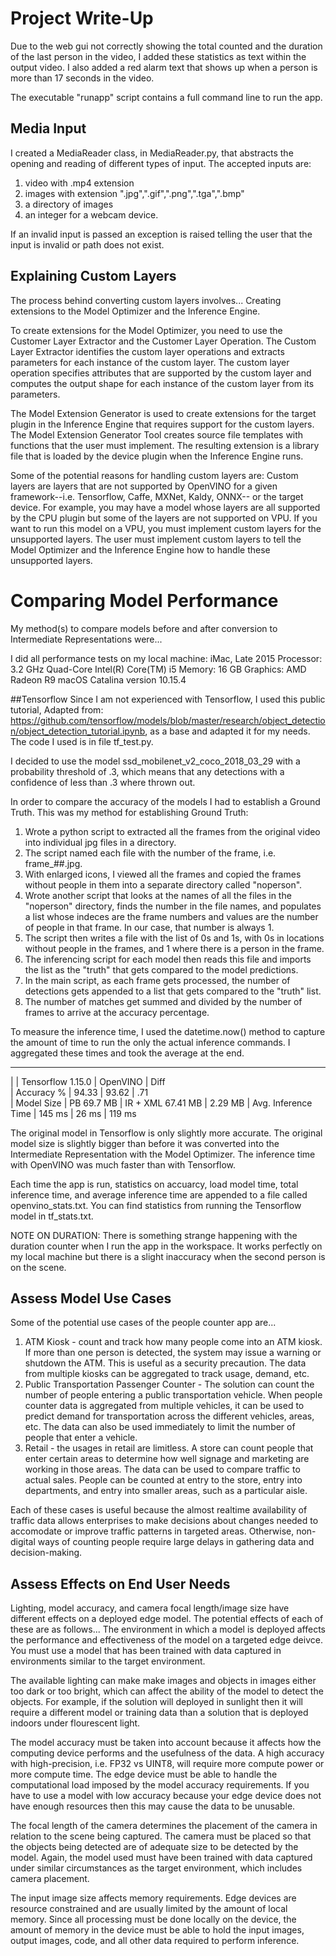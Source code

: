 # Project Write-Up

Due to the web gui not correctly showing the total counted and the duration of the last person in the video, I added these statistics as text within the output video. I also added a red alarm text that shows up when a person is more than 17 seconds in the video.

The executable "runapp" script contains a full command line to run the app.

## Media Input
I created a MediaReader class, in MediaReader.py, that abstracts the opening and reading of different types of input. The accepted inputs are:

1. video with .mp4 extension
2. images with extension ".jpg",".gif",".png",".tga",".bmp"
3. a directory of images
4. an integer for a webcam device.

If an invalid input is passed an exception is raised telling the user that the input is invalid or path does not exist.

## Explaining Custom Layers

The process behind converting custom layers involves...
Creating extensions to the Model Optimizer and the Inference Engine.

To create extensions for the Model Optimizer, you need to use the Customer Layer Extractor and the Customer Layer Operation. The Custom Layer Extractor identifies the custom layer operations and extracts parameters for each instance of the custom layer. The custom layer operation specifies attributes that are supported by the custom layer and computes the output shape for each instance of the custom layer from its parameters.

The Model Extension Generator is used to create extensions for the target plugin in the Inference Engine that requires support for the custom layers. The Model Extension Generator Tool creates source file templates with functions that the user must implement. The resulting extension is a library file that is loaded by the device plugin when the Inference Engine runs.

Some of the potential reasons for handling custom layers are:
Custom layers are layers that are not supported by OpenVINO for a given framework--i.e. Tensorflow, Caffe, MXNet, Kaldy, ONNX-- or the target device. For example, you may have a model whose layers are all supported by the CPU plugin but some of the layers are not supported on VPU. If you want to run this model on a VPU, you must implement custom layers for the unsupported layers. The user must implement custom layers to tell the Model Optimizer and the Inference Engine how to handle these unsupported layers.


# Comparing Model Performance

My method(s) to compare models before and after conversion to Intermediate Representations
were...

I did all performance tests on my local machine:
iMac, Late 2015
Processor: 3.2 GHz Quad-Core Intel(R) Core(TM) i5
Memory: 16 GB
Graphics: AMD Radeon R9
macOS Catalina version 10.15.4

##Tensorflow
Since I am not experienced with Tensorflow, I used this public tutorial, Adapted from: https://github.com/tensorflow/models/blob/master/research/object_detection/object_detection_tutorial.ipynb, as a base and adapted it for my needs. The code I used is in file tf_test.py.

I decided to use the model ssd_mobilenet_v2_coco_2018_03_29 with a probability threshold of .3, which means that any detections with a confidence of less than .3 where thrown out.

In order to compare the accuracy of the models I had to establish a Ground Truth. This was my method for establishing Ground Truth:
1. Wrote a python script to extracted all the frames from the original video into individual jpg files in a directory.
2. The script named each file with the number of the frame, i.e. frame_##.jpg.
3. With enlarged icons, I viewed all the frames and copied the frames without people in them into a separate directory called "noperson".
4. Wrote another script that looks at the names of all the files in the "noperson" directory, finds the number in the file names, and populates a list whose indeces are the frame numbers and values are the number of people in that frame. In our case, that number is always 1.
5. The script then writes a file with the list of 0s and 1s, with 0s in locations without people in the frames, and 1 where there is a person in the frame.
6. The inferencing script for each model then reads this file and imports the list as the "truth" that gets compared to the model predictions.
7. In the main script, as each frame gets processed, the number of detections gets appended to a list that gets compared to the "truth" list.
8. The number of matches get summed and divided by the number of frames to arrive at the accuracy percentage.

To measure the inference time, I used the datetime.now() method to capture the amount of time to run the only the actual inference commands. I aggregated these times and took the average at the end.
______________________________________________________________________
|                     |   Tensorflow 1.15.0 | OpenVINO          | Diff   
| Accuracy %          |       94.33         |  93.62            |  .71   
| Model Size          |      PB  69.7 MB    | IR + XML 67.41 MB |  2.29 MB
| Avg. Inference Time |          145 ms     |  26 ms            |  119 ms

The original model in Tensorflow is only slightly more accurate. The original model size is slightly bigger than before it was converted into the Intermediate Representation with the Model Optimizer. The inference time with OpenVINO was much faster than with Tensorflow.

Each time the app is run, statistics on accuarcy, load model time, total inference time, and average inference time are appended to a file called openvino_stats.txt. You can find statistics from running the Tensorflow model in tf_stats.txt.

NOTE ON DURATION: There is something strange happening with the duration counter when I run the app in the workspace. It works perfectly on my local machine but there is a slight inaccuracy when the second person is on the scene.

## Assess Model Use Cases

Some of the potential use cases of the people counter app are...
1. ATM Kiosk - count and track how many people come into an ATM kiosk. If more than one person is detected, the system may issue a warning or shutdown the ATM. This is useful as a security precaution. The data from multiple kiosks can be aggregated to track usage, demand, etc.
2. Public Transportation Passenger Counter - The solution can count the number of people entering a public transportation vehicle. When people counter data is aggregated from multiple vehicles, it can be used to predict demand for transportation across the different vehicles, areas, etc. The data can also be used immediately to limit the number of people that enter a vehicle.
3. Retail - the usages in retail are limitless. A store can count people that enter certain areas to determine how well signage and marketing are working in those areas. The data can be used to compare traffic to actual sales. People can be counted at entry to the store, entry into departments, and entry into smaller areas, such as a particular aisle.

Each of these cases is useful because the almost realtime availability of traffic data allows enterprises to make decisions about changes needed to accomodate or improve traffic patterns in targeted areas. Otherwise, non-digital ways of counting people require large delays in gathering data and decision-making.

## Assess Effects on End User Needs

Lighting, model accuracy, and camera focal length/image size have different effects on a
deployed edge model. The potential effects of each of these are as follows...
The environment in which a model is deployed affects the performance and effectiveness of the model on a targeted edge deivce. You must use a model that has been trained with data captured in environments similar to the target environment.

The available lighting can make make images and objects in images either too dark or too bright, which can affect the ability of the model to detect the objects. For example, if the solution will deployed in sunlight then it will require a different model or training data than a solution that is deployed indoors under flourescent light.

The model accuracy must be taken into account because it affects how the computing device performs and the usefulness of the data. A high accuracy with high-precision, i.e. FP32 vs UINT8, will require more compute power or more compute time. The edge device must be able to handle the computational load imposed by the model accuracy requirements. If you have to use a model with low accuracy because your edge device does not have enough resources then this may cause the data to be unusable.

The focal length of the camera determines the placement of the camera in relation to the scene being captured. The camera must be placed so that the objects being detected are of adequate size to be detected by the model. Again, the model used must have been trained with data captured under similar circumstances as the target environment, which includes camera placement.

The input image size affects memory requirements. Edge devices are resource constrained and are usually limited by the amount of local memory. Since all processing must be done locally on the device, the amount of memory in the device must be able to hold the input images, output images, code, and all other data required to perform inference.
